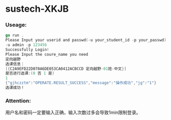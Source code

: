 # sustech-XKJB

### Useage:

```go
go run .
Please Input your userid and passwd(-u your_student_id -p your_passwd):
-u admin -p 123456
Successfully Login!
Please Input the coure_name you need
定向越野
选课信息：
[{C2A9EFD22D070A6DE053CA0412ACBCCD 定向越野-01班-中文}]
是否进行选课:(0 否 1 是)
1
{"gjhczztm":"OPERATE.RESULT_SUCCESS","message":"操作成功","jg":"1"}
选课成功！
```

### Attention:

用户名和密码一定要输入正确，输入次数过多会导致1min限制登录。

